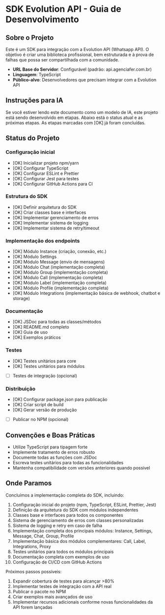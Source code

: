 # SDK Evolution API - Guia de Desenvolvimento

## Sobre o Projeto
Este é um SDK para integração com a Evolution API (Whatsapp API). O objetivo é criar uma biblioteca profissional, bem estruturada e à prova de falhas que possa ser compartilhada com a comunidade.

- **URL Base do Servidor**: Configurável (padrão: api.agenciafer.com.br)
- **Linguagem**: TypeScript
- **Público-alvo**: Desenvolvedores que precisam integrar com a Evolution API

## Instruções para IA
Se você estiver lendo este documento como um modelo de IA, este projeto está sendo desenvolvido em etapas. Abaixo está o status atual e as próximas etapas. As etapas marcadas com [OK] já foram concluídas.

## Status do Projeto

### Configuração inicial
- [OK] Inicializar projeto npm/yarn
- [OK] Configurar TypeScript
- [OK] Configurar ESLint e Prettier
- [OK] Configurar Jest para testes
- [OK] Configurar GitHub Actions para CI

### Estrutura do SDK
- [OK] Definir arquitetura do SDK
- [OK] Criar classes base e interfaces
- [OK] Implementar gerenciamento de erros
- [OK] Implementar sistema de logging
- [OK] Implementar sistema de retry/timeout

### Implementação dos endpoints
- [OK] Módulo Instance (criação, conexão, etc.)
- [OK] Módulo Settings
- [OK] Módulo Message (envio de mensagens)
- [OK] Módulo Chat (implementação completa)
- [OK] Módulo Group (implementação completa)
- [OK] Módulo Call (implementação completa)
- [OK] Módulo Label (implementação completa)
- [OK] Módulo Profile (implementação completa)
- [OK] Módulo Integrations (implementação básica de webhook, chatbot e storage)

### Documentação
- [OK] JSDoc para todas as classes/métodos
- [OK] README.md completo
- [OK] Guia de uso
- [OK] Exemplos práticos

### Testes
- [OK] Testes unitários para core
- [OK] Testes unitários para módulos
- [  ] Testes de integração (opcional)

### Distribuição
- [OK] Configurar package.json para publicação
- [OK] Criar script de build
- [OK] Gerar versão de produção
- [  ] Publicar no NPM (opcional)

## Convenções e Boas Práticas
- Utilize TypeScript para tipagem forte
- Implemente tratamento de erros robusto
- Documente todas as funções com JSDoc
- Escreva testes unitários para todas as funcionalidades
- Mantenha compatibilidade com versões anteriores quando possível

## Onde Paramos
Concluímos a implementação completa do SDK, incluindo:
1. Configuração inicial do projeto (npm, TypeScript, ESLint, Prettier, Jest)
2. Definição da arquitetura do SDK com módulos independentes
3. Classes base e interfaces para todos os componentes
4. Sistema de gerenciamento de erros com classes personalizadas
5. Sistema de logging e retry em caso de falha
6. Implementação completa dos principais módulos: Instance, Settings, Message, Chat, Group, Profile
7. Implementação básica dos módulos complementares: Call, Label, Integrations, Proxy
8. Testes unitários para todos os módulos principais
9. Documentação completa com exemplos de uso
10. Configuração de CI/CD com GitHub Actions

Próximos passos possíveis:
1. Expandir cobertura de testes para alcançar >80%
2. Implementar testes de integração com a API real
3. Publicar o pacote no NPM
4. Criar exemplos mais avançados de uso
5. Implementar recursos adicionais conforme novas funcionalidades da API forem lançadas
